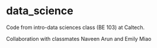 # data_science
Code from intro-data sciences class (BE 103) at Caltech.

Collaboration with classmates Naveen Arun and Emily Miao

